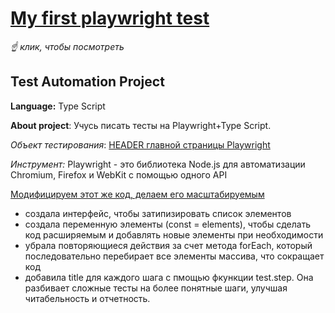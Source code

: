 # [My first playwright test](https://github.com/elenka9/playwright_2/blob/main/playwright.config.ts)


*☝️ клик, чтобы посмотреть*


## Test Automation Project


**Language:** Type Script


**About project**: Учусь писать тесты на Playwright+Type Script.


*Объект тестирования*: [HEADER главной страницы Playwright](https://playwright.dev/)


*Инструмент:*  Playwright - это библиотека Node.js для автоматизации Chromium, Firefox и WebKit с помощью одного API


[Модифицируем этот же код, делаем его масштабируемым](https://github.com/elenka9/playwright_2/blob/main/tests_2/mainPage.spec.ts)

- создала интерфейс, чтобы затипизировать список элементов
- создала переменную элементы (const = elements), чтобы сделать код расширяемым и добавлять новые элементы при необходимости
- убрала повторяющиеся действия за счет метода forEach, который последовательно перебирает все элементы массива, что сокращает код
- добавила title для каждого шага с пмощью фкункции test.step. Она разбивает сложные тесты на более понятные шаги, улучшая читабельность и отчетность.
